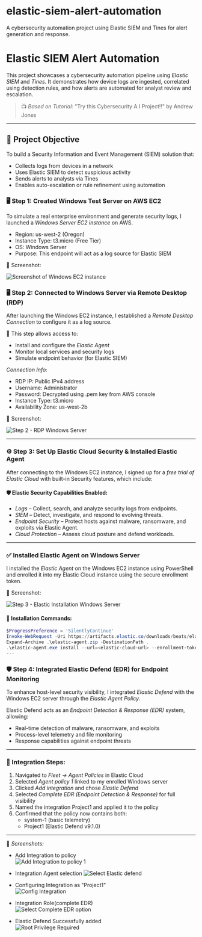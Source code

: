 # elastic-siem-alert-automation
A cybersecurity automation project using Elastic SIEM and Tines for alert generation and response.

# Elastic SIEM Alert Automation

This project showcases a cybersecurity automation pipeline using *Elastic SIEM* and *Tines*. It demonstrates how device logs are ingested, correlated using detection rules, and how alerts are automated for analyst review and escalation.

> 📺 *Based on Tutorial:* "Try this Cybersecurity A.I Project!!" by Andrew Jones

---

## 📌 Project Objective

To build a Security Information and Event Management (SIEM) solution that:
- Collects logs from devices in a network
- Uses Elastic SIEM to detect suspicious activity
- Sends alerts to analysts via Tines
- Enables auto-escalation or rule refinement using automation

### 🖥 Step 1: Created Windows Test Server on AWS EC2

To simulate a real enterprise environment and generate security logs, I launched a *Windows Server EC2 instance* on AWS.

- Region: us-west-2 (Oregon)
- Instance Type: t3.micro (Free Tier)
- OS: Windows Server
- Purpose: This endpoint will act as a log source for Elastic SIEM

📸 Screenshot:

![Screenshot of Windows EC2 instance](docs/step1_aws_ec2_windows.jpg)

### 🖥 Step 2: Connected to Windows Server via Remote Desktop (RDP)

After launching the Windows EC2 instance, I established a *Remote Desktop Connection* to configure it as a log source.

🔐 This step allows access to:
- Install and configure the *Elastic Agent*
- Monitor local services and security logs
- Simulate endpoint behavior (for Elastic SIEM)

*Connection Info:*
- RDP IP: Public IPv4 address
- Username: Administrator
- Password: Decrypted using .pem key from AWS console
- Instance Type: t3.micro
- Availability Zone: us-west-2b

📸 Screenshot:

![Step 2 - RDP Windows Server](docs/step2_rdp_windows_server.jpg)

---

### ⚙ Step 3: Set Up Elastic Cloud Security & Installed Elastic Agent

After connecting to the Windows EC2 instance, I signed up for a *free trial of Elastic Cloud* with built-in Security features, which include:

#### 🛡 Elastic Security Capabilities Enabled:
- *Logs* – Collect, search, and analyze security logs from endpoints.
- *SIEM* – Detect, investigate, and respond to evolving threats.
- *Endpoint Security* – Protect hosts against malware, ransomware, and exploits via Elastic Agent.
- *Cloud Protection* – Assess cloud posture and defend workloads.

---

### ✅ Installed Elastic Agent on Windows Server

I installed the *Elastic Agent* on the Windows EC2 instance using PowerShell and enrolled it into my Elastic Cloud instance using the secure enrollment token.

📸 Screenshot:

![Step 3 - Elastic Installation Windows Server](docs/Step3_elastic_install_windows.jpg)

#### 📝 Installation Commands:
```powershell
$ProgressPreference = 'SilentlyContinue'
Invoke-WebRequest -Uri https://artifacts.elastic.co/downloads/beats/elastic-agent/elastic-agent-9.0.3-windows-x86_64.zip -OutFile elastic-agent.zip
Expand-Archive .\elastic-agent.zip -DestinationPath .
.\elastic-agent.exe install --url=<elastic-cloud-url> --enrollment-token=<your-token>
---
```
### 🛡 Step 4: Integrated Elastic Defend (EDR) for Endpoint Monitoring

To enhance host-level security visibility, I integrated *Elastic Defend* with the Windows EC2 server through the *Elastic Agent Policy*.

Elastic Defend acts as an *Endpoint Detection & Response (EDR)* system, allowing:
- Real-time detection of malware, ransomware, and exploits
- Process-level telemetry and file monitoring
- Response capabilities against endpoint threats

---

### 🧩 Integration Steps:

1. Navigated to *Fleet → Agent Policies* in Elastic Cloud
2. Selected *Agent policy 1* linked to my enrolled Windows server
3. Clicked *Add integration* and chose *Elastic Defend*
4. Selected *Complete EDR (Endpoint Detection & Response)* for full visibility
5. Named the integration Project1 and applied it to the policy
6. Confirmed that the policy now contains both:
   - system-1 (basic telemetry)
   - Project1 (Elastic Defend v9.1.0)

---

📸 *Screenshots:*

- Add Integration to policy   
  ![Add Integration to policy 1](docs/step4_Add_integration.jpg)

- Integration Agent selection 
  ![Select Elastic defend](docs/step4_select_elastic_defend.jpg)

- Configuring Integration as "Project1"  
  ![Config Integration](docs/step4_integration_name.jpg)

- Integration Role(complete EDR)  
  ![Select Complete EDR option](docs/step4_select_edr_options.jpg)

- Elastic Defend Successfully added  
  ![Root Privilege Required](docs/step4_integration_added.jpg)
